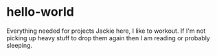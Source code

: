 # hello-world
Everything needed for projects
Jackie here, I like to workout. 
If I'm not picking up heavy stuff to drop them again then I am reading or probably sleeping.
